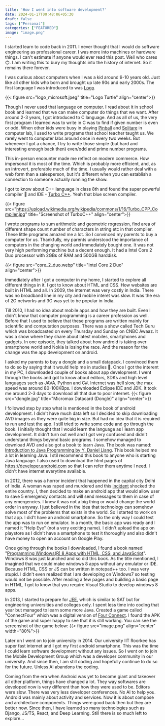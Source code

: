 ```yaml
---
title: 'How I went into software development?'
date: 2024-01-17T00:48:06+05:30
draft: false
tags: ["Personal"]
categories: ["FEATURED"]
image: "image.png"
---
```


I started learn to code back in 2011. I never thought that I would do software engineering as professional career. I was more into machines or hardware things. I can't estimate if anyone would ever read this post. Well who cares :upside_down_face:. I am writing this to bury my thoughts into the history of internet. So it remains there forever.

<!--more-->

I was curious about computers when I was a kid around 9-10 years old. Just like all other kids who born and brought up late 90s and early 2000s. The first language I was introduced to was [Logo](https://en.wikipedia.org/wiki/Logo_(programming_language)). 

{{< figure src="logo_microsoft.jpeg" title="Logo Turtle" align="center">}}

Though I never used that language on computer. I read about it in school book and learned that we can make computer do things that we want. After around 2-3 years, I got introduced to C language. And as all of us, the very first program I learned was to write in C was to find if given number is even or odd. When other kids were busy in playing [Pinball](https://en.wikipedia.org/wiki/Full_Tilt!_Pinball) and [Solitare](https://en.wikipedia.org/wiki/Microsoft_Spider_Solitaire) in computer lab, I used to write programs that school teacher taught us. We rarely went to computer labs around once in every two weeks. But whenever I got a chance, I try to write those simple (but hard and interesting enough back then) even/odd and prime number programs. 

This in-person encounter made me reflect on modern commerce. How impersonal it is most of the time. Which is probably more efficient, and, as an introvert, preferable much of the time. I usually would rather deal with a web form than a salesperson, but it's different when you can establish a connection to someone actually running the show.

I got to know about C++ language in class 8th and found the super powerful compiler :hand_over_mouth: and IDE - [Turbo C++](https://en.wikipedia.org/wiki/Turbo_C%2B%2B). Yeah that blue screen compiler. 

{{< figure src="https://upload.wikimedia.org/wikipedia/commons/1/16/Turbo_CPP_Compiler.jpg" title="Screenshot of TurboC++" align="center">}}

I wrote programs to sum arithmetic and geometric rogression, find area of different shape count number of characters in string etc in that compiler. These little programs amazed me a lot. So I convinced my parents to buy a computer for us. Thankfully, my parents understood the importance of computers in the changing world and immediately bought one. It was not very high performing machine but a decent enough. It had a Intel Core 2 Duo processor with 2GBs of RAM and 500GB harddisk. 

{{< figure src="core_2_duo.webp" title="Intel Core 2 Duo" align="center">}}

Immediately after I got a computer in my home, I started to explore all different things in it. I got to know about HTML and CSS. How websites are built in HTML and all. In 2009, the internet was very costly in India. There was no broadband line in my city and mobile interet was slow. It was the era of 2G networks and 3G was yet to be popular in India. 

Till 2010, I had no idea about mobile apps and how they are built. Even I didn't know that computer programming is a career profession as well. Before that I used to believe that these programs are written mainly for scientific and computation purposes. There was a show called Tech Guru which was broadcasted on every Thursday and Sunday on CNBC Awaaz. It was a show where they share about latest mobiles, smartphones and gadgets. In one episode, they talked about how android is taking over smartphone world and Nokia is losing the race. And the reason for the change was the app development on android.

I asked my parents to buy a dongle and a small datapack. I convinced them to do so by saying that it would help me in studies :grimacing:. Once I got the interent in my PC, I downloaded couple of books about app development. I went through the books and got to know about editors, SDKs and high level languages such as JAVA, Python and C#. Internet was hell slow, the max speed was around 80-100KBps. I downloaded Eclipse IDE and JDK. It took me around 2-3 days to download all that due to poor internet. 
{{< figure src="dongle.jpg" title="Micromax Datacard (Dongle)" align="center">}}

I followed step by step what is mentioned in the book of android development. I didn't have much data left so I decided to skip downloading AVD images as they were quite big in size. But had no idea that it is required to run and test the app. I still tried to write some code and go through the book. I initially thought that I would learn the language as I learn app development. It didn't turn out well and I got very confused and didn't understand things beyond basic programs. I somehow managed to download AVD and also got a book to learn Java. The book was named: [Introduction to Java Programming by Y. Daniel Liang](https://amzn.to/3Hlxdkr). This book helped me a lot in learning Java. I stil recommend this book to anyone who is starting Java language. I also used to download the html pages of https://developer.android.com so that I can refer them anytime I need. I didn't have internet everytime available. 

In 2012, there was a horror incident that happened in the capital city Delhi of India. A woman was raped and murdered and this [incident](https://en.wikipedia.org/wiki/2012_Delhi_gang_rape_and_murder) shocked the entire country. I, then decided to make an android app that would allow user to save 5 emergency contacts and will send messages to them in case of any emergencies. I knew it was not a big thing or would change the world order in anyway. I just believed in the idea that technology can somehow solve most of the problems that exists in the world. So I started to work on that app. I did't have an android smartphone. So the only way I could test the app was to run on emulator. In a month, the basic app was ready and I named it "Help Eye" (not a very exciting name). I didn't upload the app on playstore as I didn't have a smartphone to test it thoroughly and also didn't have money to open an account on Google Play.

Once going through the books I downloaded, I found a book named "[Programming Windows(R) 8 Apps with HTML, CSS, and JavaScript](https://amzn.to/4b0SIVp)". Windows 8 was just launched and so did this book. As the title mentioned, I imagined that we could make windows 8 apps without any emulator or IDE. Because HTML, CSS or JS can be written in notepad++ too. I was very stupid. I didn't even realized that I am developing on Windows7 so testing would not be possible. After reading a few pages and building a basic page in HTML, I got to know that you require Visual Studio to develop windows 8 apps. 

In 2013, I started to prepare for [JEE](https://en.wikipedia.org/wiki/Joint_Entrance_Examination_%E2%80%93_Advanced), which is similar to SAT but for engineering universities and colleges only. I spent less time into coding that year but managed to learn some more Java. Created a game called "ConnectFour" which was a digital version of [Four Connect](https://en.wikipedia.org/wiki/Connect_Four). I found the APK of the game and super happy to see that it is still working. You can see the screenshot of the game below:
{{< figure src="image.png" align="center" width="80%">}}

Later on I went on to join university in 2014. Our university IIT Roorkee has super fast internet and I got my first android smartphone. This was the time I could learn software development without any issues. So I went on to join the Mobile Development Group which was a developer community in our university. And since then, I am still coding and hopefully continue to do so for the future. Unless AI abandons the coding. 

Coming from the era when Android was yet to become giant and takeover all other platform, things have changed a lot. They way softwares are developed now is very different than how they were used to be. Editors were slow. There was very less developer conferences. No AI to help you. Android was mainly about activity and services. Now it is about compose and architecture components. Things were good back then but they are better now. Since then, I have learned so many technologies such as Django, JS/TS, React, and Deep Learning. Still there is so much left to explore... 

